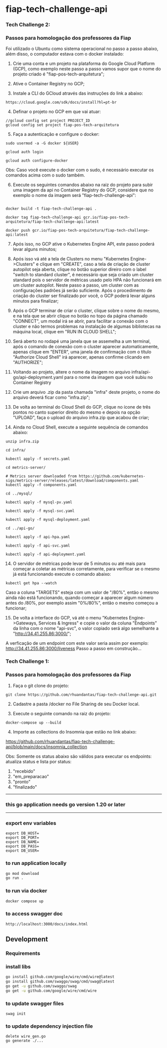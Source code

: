 # fiap-tech-challenge-api

### Tech Challenge 2:
### Passos para homologação dos professores da Fiap

Foi utilizado o Ubuntu como sistema operacional no passo a passo abaixo, além disso, o computador estava com o docker instalado:

1. Crie uma conta e um projeto na plataforma do Google Cloud Platform (GCP), como exemplo neste passo a passo vamos supor que o nome do projeto criado é "fiap-pos-tech-arquitetura";

2. Ative o Container Registry no GCP;

3. Instale a CLI do GCloud através das instruções do link a abaixo:
```
https://cloud.google.com/sdk/docs/install?hl=pt-br
```

4. Definar o projeto no GCP em que vai atuar:
```
//gcloud config set project PROJECT_ID
gcloud config set project fiap-pos-tech-arquitetura
```

5. Faça a autenticação e configure o docker:
```
sudo usermod -a -G docker ${USER}

gcloud auth login

gcloud auth configure-docker
```

Obs: Caso você execute o docker com o sudo, é necessário executar os comandos acima com o sudo também.

6. Execute os seguintes comandos abaixo na raiz do projeto para subir uma imagem da api no Container Registry do GCP, considere que no exemplo o nome da imagem será "fiap-tech-challenge-api":
```

docker build -t fiap-tech-challenge-api .

docker tag fiap-tech-challenge-api gcr.io/fiap-pos-tech-arquitetura/fiap-tech-challenge-api:latest

docker push gcr.io/fiap-pos-tech-arquitetura/fiap-tech-challenge-api:latest

```

7. Após isso, no GCP ative o Kubernetes Engine API, este passo poderá levar alguns minutos;

8. Após isso vá até a tela de Clusters no menu "Kubernetes Engine->Clusters" e clique em "CREATE", caso a tela de criação de cluster autopilot seja aberta, clique no botão superior direiro com o label "switch to standard cluster", é necessário que seja criado um cluster standard pois o servidor de métricas usado pelo HPA não funcionará em um cluster autopilot. Neste passo a passo, um cluster com as configurações padrões já serão suficiente. Após o procedimento de criação do cluster ser finalizado por você, o GCP poderá levar alguns minutos para finalizar;

9. Após o GCP terminar de criar o cluster, clique sobre o nome do mesmo, e na tela que se abrir clique no botão no topo da página chamado "CONNECT", um modal irá se abrir, para facilitar a conexão com o cluster e não termos problemas na instalação de algumas bibliotecas na máquina local, clique em "RUN IN CLOUD SHELL";

10. Será aberto no rodapé uma janela que se assemelha a um terminal, após o comando de conexão com o cluster aparecer automaticamente, apenas clique em "ENTER", uma janela de confirmação com o título "Authorize Cloud Shell" irá aparecer, apenas confirme clicando em "AUTHORIZE";

11. Voltando ao projeto, altere o nome da imagem no arquivo infra/api-go/api-deployment.yaml para o nome da imagem que você subiu no Container Registry

11. Crie um arquivo .zip da pasta chamada "infra" deste projeto, o nome do arquivo deverá ficar como "infra.zip";

12. De volta ao terminal do Cloud Shell do GCP, clique no ícone de três pontos no canto superior direito do mesmo e depois na opção "UPLOAD", faça o upload do arquivo infra.zip que acabou de criar;

13. Ainda no Cloud Shell, execute a seguinte sequência de comandos abaixo:
```
unzip infra.zip

cd infra/

kubectl apply -f secrets.yaml

cd metrics-server/

# Metrics server downloaded from https://github.com/kubernetes-sigs/metrics-server/releases/latest/download/components.yaml
kubectl apply -f components.yaml

cd ../mysql/

kubectl apply -f mysql-pv.yaml

kubectl apply -f mysql-svc.yaml

kubectl apply -f mysql-deployment.yaml

cd ../api-go/

kubectl apply -f api-hpa.yaml

kubectl apply -f api-svc.yaml

kubectl apply -f api-deployment.yaml
```

14. O servidor de métricas pode levar de 5 minutos ou até mais para começar a coletar as métricas corretamente, para verificar se o mesmo já está funcionando execute o comando abaixo:
```
kubectl get hpa --watch
```
Caso a coluna "TARGETS" esteja com um valor de "<unknown>/80%", então o mesmo ainda não está funcionando, quando começar a aparecer algum número antes do /80%, por exemplo assim "0%/80%", então o mesmo começou a funcionar;

15. De volta a interface do GCP, vá até o menu "Kubernetes Engine->Gateways, Services & Ingress" e copie o valor da coluna "Endpoints" da linha com o nome "api-svc", o valor copiado será algo semelhante a "http://34.41.255.86:3000/";


A verficação de um endpoint com este valor seria assim por exemplo: http://34.41.255.86:3000/liveness
Passo a passo em construção...



### Tech Challenge 1:
### Passos para homologação dos professores da Fiap

1. Faça o git clone do projeto:
```
git clone https://github.com/rhuandantas/fiap-tech-challenge-api.git
```

2. Cadastre a pasta /docker no File Sharing de seu Docker local.

3. Execute o seguinte comando na raiz do projeto:
```
docker-compose up --build
```

4. Importe as collections do Insomnia que estão no link abaixo:

https://github.com/rhuandantas/fiap-tech-challenge-api/blob/main/docs/insomnia_collection

Obs: Somente os status abaixo são válidos para executar os endpoints: atualiza status e lista por status:

1. "recebido"
2. "em_preparacao"
3. "pronto"
4. "finalizado"

---

### this go application needs go version 1.20 or later

---

### export env variables
```
export DB_HOST=
export DB_PORT=
export DB_NAME=
export DB_PASS=
export DB_USER=
```

### to run application locally
```sh
go mod download
go run .
```

### to run via docker
```sh
docker compose up
```

### to access swagger doc
```
http://localhost:3000/docs/index.html
```

## Development
### Requirements

### install libs
```sh
go install github.com/google/wire/cmd/wire@latest
go install github.com/swaggo/swag/cmd/swag@latest
go get -u github.com/swaggo/swag
go get -u github.com/google/wire/cmd/wire
```

### to update swagger files
```
swag init
```

### to update dependency injection file
```
delete wire_gen.go
go generate ./...
```
